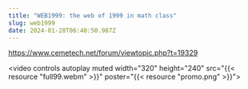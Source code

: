 ```yaml
---
title: "WEB1999: the web of 1999 in math class"
slug: web1999
date: 2024-01-28T06:40:50.987Z
---
```

https://www.cemetech.net/forum/viewtopic.php?t=19329

<video controls autoplay muted
       width="320" height="240" src="{{< resource "full99.webm" >}}"
       poster="{{< resource "promo.png" >}}">